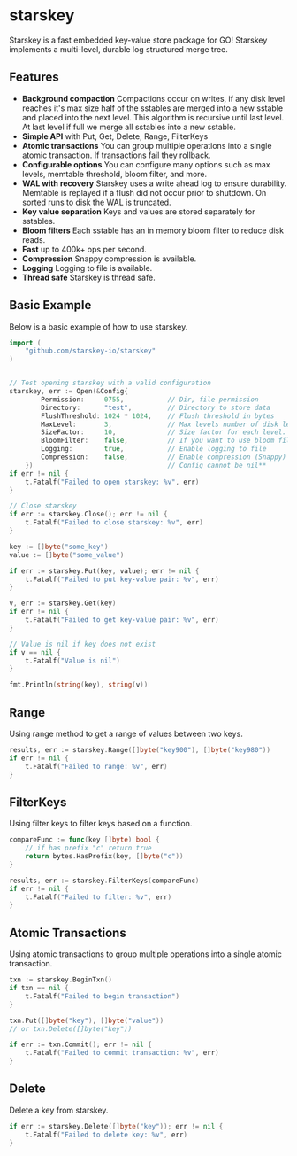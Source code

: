 # starskey
Starskey is a fast embedded key-value store package for GO!  Starskey implements a multi-level, durable log structured merge tree.

## Features
- **Background compaction**  Compactions occur on writes, if any disk level reaches it's max size half of the sstables are merged into a new sstable and placed into the next level.  This algorithm is recursive until last level.  At last level if full we merge all sstables into a new sstable.
- **Simple API** with Put, Get, Delete, Range, FilterKeys
- **Atomic transactions** You can group multiple operations into a single atomic transaction.  If transactions fail they rollback.
- **Configurable options** You can configure many options such as max levels, memtable threshold, bloom filter, and more.
- **WAL with recovery** Starskey uses a write ahead log to ensure durability.  Memtable is replayed if a flush did not occur prior to shutdown.  On sorted runs to disk the WAL is truncated.
- **Key value separation** Keys and values are stored separately for sstables.
- **Bloom filters** Each sstable has an in memory bloom filter to reduce disk reads.
- **Fast** up to 400k+ ops per second.
- **Compression** Snappy compression is available.
- **Logging** Logging to file is available.
- **Thread safe** Starskey is thread safe.

## Basic Example
Below is a basic example of how to use starskey.
```go
import (
    "github.com/starskey-io/starskey"
)


// Test opening starskey with a valid configuration
starskey, err := Open(&Config{
        Permission:     0755,           // Dir, file permission
        Directory:      "test",         // Directory to store data
        FlushThreshold: 1024 * 1024,    // Flush threshold in bytes
        MaxLevel:       3,              // Max levels number of disk levels
        SizeFactor:     10,             // Size factor for each level.  Say 10 that's 10 * the FlushThreshold at each level. So level 1 is 10MB, level 2 is 100MB, level 3 is 1GB.
        BloomFilter:    false,          // If you want to use bloom filters
        Logging:        true,           // Enable logging to file
        Compression:    false,          // Enable compression (Snappy)
    })                                  // Config cannot be nil**
if err != nil {
    t.Fatalf("Failed to open starskey: %v", err)
}

// Close starskey
if err := starskey.Close(); err != nil {
    t.Fatalf("Failed to close starskey: %v", err)
}

key := []byte("some_key")
value := []byte("some_value")

if err := starskey.Put(key, value); err != nil {
    t.Fatalf("Failed to put key-value pair: %v", err)
}

v, err := starskey.Get(key)
if err != nil {
    t.Fatalf("Failed to get key-value pair: %v", err)
}

// Value is nil if key does not exist
if v == nil {
    t.Fatalf("Value is nil")
}

fmt.Println(string(key), string(v))
```

## Range
Using range method to get a range of values between two keys.
```go
results, err := starskey.Range([]byte("key900"), []byte("key980"))
if err != nil {
    t.Fatalf("Failed to range: %v", err)
}
```

## FilterKeys
Using filter keys to filter keys based on a function.
```go
compareFunc := func(key []byte) bool {
    // if has prefix "c" return true
    return bytes.HasPrefix(key, []byte("c"))
}

results, err := starskey.FilterKeys(compareFunc)
if err != nil {
    t.Fatalf("Failed to filter: %v", err)
}
```


## Atomic Transactions
Using atomic transactions to group multiple operations into a single atomic transaction.
```go
txn := starskey.BeginTxn()
if txn == nil {
    t.Fatalf("Failed to begin transaction")
}

txn.Put([]byte("key"), []byte("value"))
// or txn.Delete([]byte("key"))

if err := txn.Commit(); err != nil {
    t.Fatalf("Failed to commit transaction: %v", err)
}
```

## Delete
Delete a key from starskey.
```go
if err := starskey.Delete([]byte("key")); err != nil {
    t.Fatalf("Failed to delete key: %v", err)
}
```